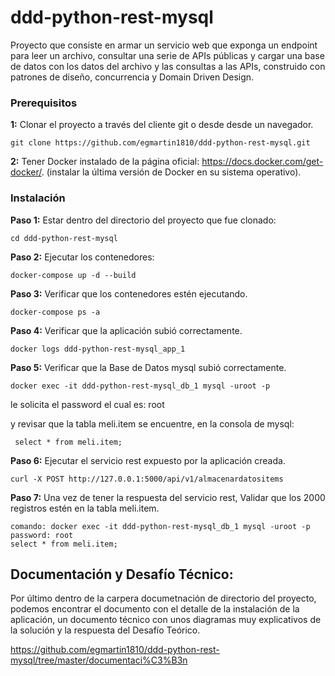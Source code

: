 # ddd-python-rest-mysql
Proyecto que consiste en armar un servicio web que exponga un endpoint para leer un archivo, consultar una serie de APIs públicas y cargar una base de datos con los datos del archivo y las consultas a las APIs, construido con patrones de diseño, concurrencia y Domain Driven Design.

### Prerequisitos

**1:** Clonar el proyecto a través del cliente git o desde desde un navegador.
```
git clone https://github.com/egmartin1810/ddd-python-rest-mysql.git
```
**2:** Tener Docker instalado de la página oficial: https://docs.docker.com/get-docker/. (instalar la última versión de Docker en su sistema operativo).

### Instalación

**Paso 1:** Estar dentro del directorio del proyecto que fue clonado:

```
cd ddd-python-rest-mysql
```

**Paso 2:** Ejecutar los contenedores:

```
docker-compose up -d --build 
```
**Paso 3:** Verificar que los contenedores estén ejecutando.

```
docker-compose ps -a
```

**Paso 4:** Verificar que la aplicación subió correctamente.

```
docker logs ddd-python-rest-mysql_app_1

```

**Paso 5:** Verificar que la Base de Datos mysql subió correctamente.

```
docker exec -it ddd-python-rest-mysql_db_1 mysql -uroot -p

```
le solicita el password el cual es: root

y revisar que la tabla meli.item se encuentre, en la consola de mysql:

```
 select * from meli.item;

```

**Paso 6:** Ejecutar el servicio rest expuesto por la aplicación creada.

```
curl -X POST http://127.0.0.1:5000/api/v1/almacenardatositems

```

**Paso 7:** Una vez de tener la respuesta del servicio rest, Validar que los 2000 registros estén en la tabla meli.item.

```
comando: docker exec -it ddd-python-rest-mysql_db_1 mysql -uroot -p
password: root
select * from meli.item; 

```

## Documentación y Desafío Técnico:

Por último dentro de la carpera documetnación de directorio del proyecto, podemos encontrar el documento con el detalle de la instalación de la aplicación, un documento técnico con unos diagramas muy explicativos de la solución y la respuesta del Desafío Teórico.

https://github.com/egmartin1810/ddd-python-rest-mysql/tree/master/documentaci%C3%B3n
